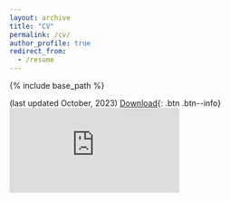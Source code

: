 ```yaml
---
layout: archive
title: "CV"
permalink: /cv/
author_profile: true
redirect_from:
  - /resume
---
```


{% include base_path %}

(last updated October, 2023) [Download](https://anchowdhury89.github.io/files/cv.pdf){: .btn .btn--info}
<embed src="https://anchowdhury89.github.io/files/cv.pdf" type="application/pdf" />
